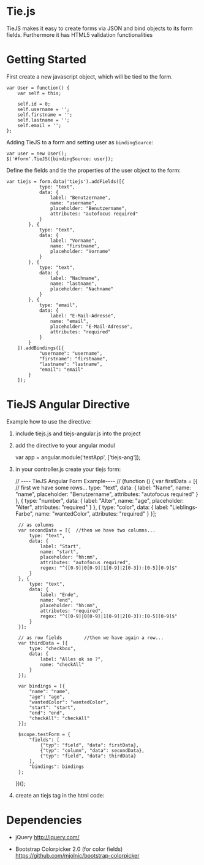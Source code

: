 Tie.js
=====

TieJS makes it easy to create forms via JSON and bind objects to its form fields. Furthermore it has HTML5 validation functionalities

Getting Started
=====
First create a new javascript object, which will be tied to the form.

    var User = function() {
        var self = this;

        self.id = 0;
        self.username = '';
        self.firstname = '';
        self.lastname = '';
        self.email = '';
    };
    
Adding TieJS to a form and setting user as `bindingSource`:

    var user = new User(); 
    $('#form'.TieJS({bindingSource: user});

Define the fields and tie the properties of the user object to the form:

    var tiejs = form.data('tiejs').addFields([{
                type: "text",
                data: {
                    label: "Benutzername",
                    name: "username",
                    placeholder: "Benutzername",
                    attributes: "autofocus required"
                }
            }, {
                type: "text",
                data: {
                    label: "Vorname",
                    name: "firstname",
                    placeholder: "Vorname"
                }
            }, {
                type: "text",
                data: {
                    label: "Nachname",
                    name: "lastname",
                    placeholder: "Nachname"
                }
            }, {
                type: "email",
                data: {
                    label: "E-Mail-Adresse",
                    name: "email",
                    placeholder: "E-Mail-Adresse",
                    attributes: "required"
                }
            }
        ]).addBindings([{
                "username": "username",
                "firstname": "firstname",
                "lastname": "lastname",
                "email": "email"
            }
        ]);




TieJS Angular Directive
====

Example how to use the directive:

1. include tiejs.js and tiejs-angular.js into the project
2. add the directive to your angular modul

     var app = angular.module('testApp', ['tiejs-ang']);

3. in your controller.js create your tiejs form:

    // ---- TieJS Angular Form Example---- //
    (function () {
        var firstData = [{     // first we have some rows...
            type: "text",
            data: {
                label: "Name",
                name: "name",
                placeholder: "Benutzername",
                attributes: "autofocus required"
            }
        }, {
            type: "number",
            data: {
                label: "Alter",
                name: "age",
                placeholder: "Alter",
                attributes: "required"
            }
        }, {
            type: "color",
            data: {
                label: "Lieblings-Farbe",
                name: "wantedColor",
                attributes: "required"
            }
        }];

        // as columns
        var secondData = [{  //then we have two columns...
            type: "text",
            data: {
                label: "Start",
                name: "start",
                placeholder: "hh:mm",
                attributes: "autofocus required",
                regex: "^([0-9]|0[0-9]|1[0-9]|2[0-3]):[0-5][0-9]$"
            }
        }, {
            type: "text",
            data: {
                label: "Ende",
                name: "end",
                placeholder: "hh:mm",
                attributes: "required",
                regex: "^([0-9]|0[0-9]|1[0-9]|2[0-3]):[0-5][0-9]$"
            }
        }];

        // as row fields        //then we have again a row...
        var thirdData = [{
            type: "checkbox",
            data: {
                label: "Alles ok so ?",
                name: "checkAll"
            }
        }];

        var bindings = [{
            "name": "name",
            "age": "age",
            "wantedColor": "wantedColor",
            "start": "start",
            "end": "end",
            "checkAll": "checkAll"
        }];

        $scope.testForm = {
            "fields": [
                {"typ": "field", "data": firstData},
                {"typ": "column", "data": secondData},
                {"typ": "field", "data": thirdData}
            ],
            "bindings": bindings
        };
    })();


4. create an tiejs tag in the html code:

    <tiejs-form data-form-name="testForm"
                data-show-required-asterisk="true"
                data-fields="testForm.fields"
                data-bindings="testForm.bindings"
                data-binding-source="testdata"
                data-on-submit="onSubmit"
                data-submit-button-id="submitButtonId"></tiejs-form>



Dependencies
====

- jQuery
    http://jquery.com/

- Bootstrap Colorpicker 2.0 (for color fields)
    https://github.com/mjolnic/bootstrap-colorpicker
